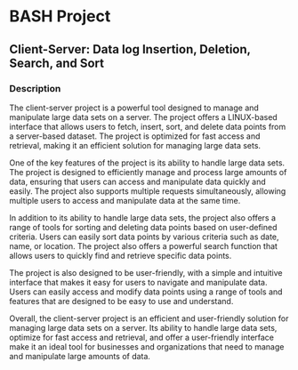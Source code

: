 # BASH Project 
## Client-Server: Data log Insertion, Deletion, Search, and Sort
### Description
The client-server project is a powerful tool designed to manage and manipulate large data sets on a server. The project offers a LINUX-based interface that allows users to fetch, insert, sort, and delete data points from a server-based dataset. The project is optimized for fast access and retrieval, making it an efficient solution for managing large data sets.

One of the key features of the project is its ability to handle large data sets. The project is designed to efficiently manage and process large amounts of data, ensuring that users can access and manipulate data quickly and easily. The project also supports multiple requests simultaneously, allowing multiple users to access and manipulate data at the same time.

In addition to its ability to handle large data sets, the project also offers a range of tools for sorting and deleting data points based on user-defined criteria. Users can easily sort data points by various criteria such as date, name, or location. The project also offers a powerful search function that allows users to quickly find and retrieve specific data points.

The project is also designed to be user-friendly, with a simple and intuitive interface that makes it easy for users to navigate and manipulate data. Users can easily access and modify data points using a range of tools and features that are designed to be easy to use and understand.

Overall, the client-server project is an efficient and user-friendly solution for managing large data sets on a server. Its ability to handle large data sets, optimize for fast access and retrieval, and offer a user-friendly interface make it an ideal tool for businesses and organizations that need to manage and manipulate large amounts of data.


